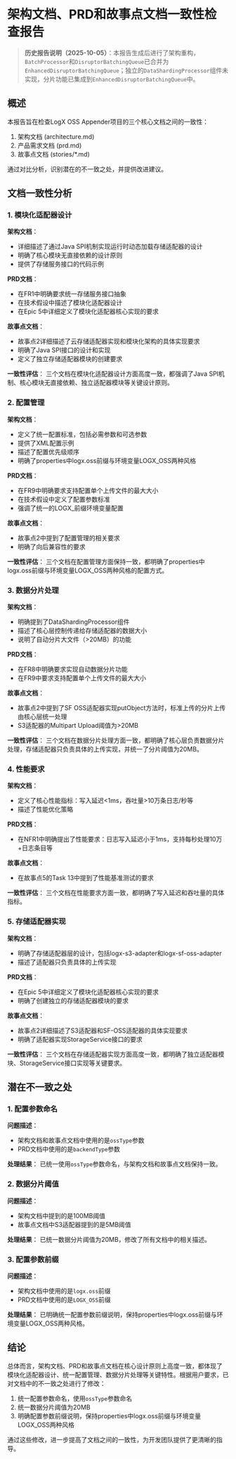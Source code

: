 # 架构文档、PRD和故事点文档一致性检查报告

> **历史报告说明（2025-10-05）**：本报告生成后进行了架构重构，`BatchProcessor`和`DisruptorBatchingQueue`已合并为`EnhancedDisruptorBatchingQueue`；独立的`DataShardingProcessor`组件未实现，分片功能已集成到`EnhancedDisruptorBatchingQueue`中。

## 概述

本报告旨在检查LogX OSS Appender项目的三个核心文档之间的一致性：
1. 架构文档 (architecture.md)
2. 产品需求文档 (prd.md)
3. 故事点文档 (stories/*.md)

通过对比分析，识别潜在的不一致之处，并提供改进建议。

## 文档一致性分析

### 1. 模块化适配器设计

**架构文档**：
- 详细描述了通过Java SPI机制实现运行时动态加载存储适配器的设计
- 明确了核心模块无直接依赖的设计原则
- 提供了存储服务接口的代码示例

**PRD文档**：
- 在FR1中明确要求统一存储服务接口抽象
- 在技术假设中描述了模块化适配器设计
- 在Epic 5中详细定义了模块化适配器核心实现的要求

**故事点文档**：
- 故事点2详细描述了云存储适配器实现和模块化架构的具体实现要求
- 明确了Java SPI接口的设计和实现
- 定义了独立存储适配器模块的创建要求

**一致性评估**：
三个文档在模块化适配器设计方面高度一致，都强调了Java SPI机制、核心模块无直接依赖、独立适配器模块等关键设计原则。

### 2. 配置管理

**架构文档**：
- 定义了统一配置标准，包括必需参数和可选参数
- 提供了XML配置示例
- 描述了配置优先级顺序
- 明确了properties中logx.oss前缀与环境变量LOGX_OSS两种风格

**PRD文档**：
- 在FR9中明确要求支持配置单个上传文件的最大大小
- 在技术假设中定义了配置参数标准
- 强调了统一的LOGX_前缀环境变量配置

**故事点文档**：
- 故事点2中提到了配置管理的相关要求
- 明确了向后兼容性的要求

**一致性评估**：
三个文档在配置管理方面保持一致，都明确了properties中logx.oss前缀与环境变量LOGX_OSS两种风格的配置方式。

### 3. 数据分片处理

**架构文档**：
- 明确提到了DataShardingProcessor组件
- 描述了核心层控制传递给存储适配器的数据大小
- 说明了自动分片大文件（>20MB）的功能

**PRD文档**：
- 在FR8中明确要求实现自动数据分片功能
- 在FR9中要求支持配置单个上传文件的最大大小

**故事点文档**：
- 故事点2中提到了SF OSS适配器实现putObject方法时，标准上传的分片上传由核心层统一处理
- S3适配器的Multipart Upload阈值为>20MB

**一致性评估**：
三个文档在数据分片处理方面一致，都明确了核心层负责数据分片处理，存储适配器只负责具体的上传实现，并统一了分片阈值为20MB。

### 4. 性能要求

**架构文档**：
- 定义了核心性能指标：写入延迟<1ms，吞吐量>10万条日志/秒等
- 描述了性能优化策略

**PRD文档**：
- 在NFR1中明确提出了性能要求：日志写入延迟小于1ms，支持每秒处理10万+日志条目等

**故事点文档**：
- 在故事点5的Task 13中提到了性能基准测试的要求

**一致性评估**：
三个文档在性能要求方面一致，都明确了写入延迟和吞吐量的具体指标。

### 5. 存储适配器实现

**架构文档**：
- 明确了存储适配器层的设计，包括logx-s3-adapter和logx-sf-oss-adapter
- 描述了适配器只负责具体的上传实现

**PRD文档**：
- 在Epic 5中详细定义了模块化适配器核心实现的要求
- 明确了创建独立的存储适配器模块的要求

**故事点文档**：
- 故事点2详细描述了S3适配器和SF-OSS适配器的具体实现要求
- 明确了适配器实现StorageService接口的要求

**一致性评估**：
三个文档在存储适配器实现方面高度一致，都明确了独立适配器模块、StorageService接口实现等关键要求。

## 潜在不一致之处

### 1. 配置参数命名

**问题描述**：
- 架构文档和故事点文档中使用的是`ossType`参数
- PRD文档中使用的是`backendType`参数

**处理结果**：
已统一使用`ossType`参数命名，与架构文档和故事点文档保持一致。

### 2. 数据分片阈值

**问题描述**：
- 架构文档中提到的是100MB阈值
- 故事点文档中S3适配器提到的是5MB阈值

**处理结果**：
已统一数据分片阈值为20MB，修改了所有文档中的相关描述。

### 3. 配置参数前缀

**问题描述**：
- 架构文档中使用的是`logx.oss`前缀
- PRD文档中使用的是`LOGX_OSS`前缀

**处理结果**：
已明确统一配置参数前缀说明，保持properties中logx.oss前缀与环境变量LOGX_OSS两种风格。

## 结论

总体而言，架构文档、PRD和故事点文档在核心设计原则上高度一致，都体现了模块化适配器设计、统一配置管理、数据分片处理等关键特性。根据用户要求，已对文档中的不一致之处进行了修改：

1. 统一配置参数命名，使用`ossType`参数命名
2. 统一数据分片阈值为20MB
3. 明确配置参数前缀说明，保持properties中logx.oss前缀与环境变量LOGX_OSS两种风格

通过这些修改，进一步提高了文档之间的一致性，为开发团队提供了更清晰的指导。